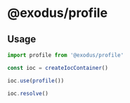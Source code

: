 # @exodus/profile

## Usage

```js
import profile from '@exodus/profile'

const ioc = createIocContainer()

ioc.use(profile())

ioc.resolve()
```
